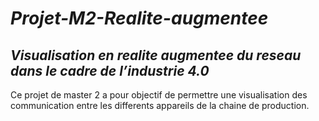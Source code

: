 # **_Projet-M2-Realite-augmentee_**

## **_Visualisation en realite augmentee du reseau dans le cadre de l’industrie 4.0_**

Ce projet de master 2 a pour objectif de permettre une visualisation des communication entre les differents appareils de la chaine de production.
